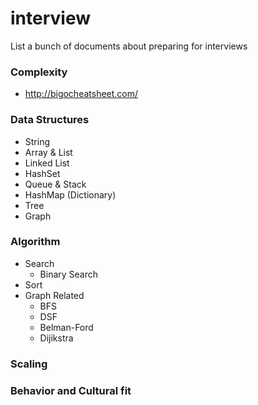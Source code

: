 # interview
List a bunch of documents about preparing for interviews

### Complexity
  - http://bigocheatsheet.com/


### Data Structures
- String
- Array & List
- Linked List
- HashSet
- Queue & Stack
- HashMap (Dictionary)
- Tree
- Graph

### Algorithm
- Search
  - Binary Search
- Sort
- Graph Related
  - BFS
  - DSF
  - Belman-Ford
  - Dijikstra

### Scaling

### Behavior and Cultural fit

